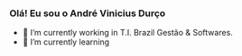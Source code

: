 ### Olá! Eu sou o André Vinicius Durço

- 🔭 I’m currently working in T.I. Brazil Gestão & Softwares.
- 🌱 I’m currently learning 


